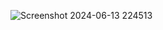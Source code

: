 ![Screenshot 2024-06-13 224513](https://github.com/abd-elqader/Assignment5-JavaScript-weather/assets/47514881/13a46c03-b260-428c-bed6-a08481bbe5fb)
